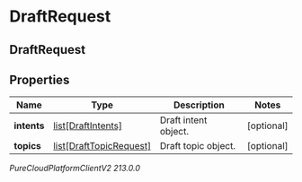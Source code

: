 # DraftRequest

## DraftRequest

## Properties

|Name | Type | Description | Notes|
|------------ | ------------- | ------------- | -------------|
| **intents** | [list[DraftIntents]](DraftIntents) | Draft intent object. | [optional] |
| **topics** | [list[DraftTopicRequest]](DraftTopicRequest) | Draft topic object. | [optional] |



_PureCloudPlatformClientV2 213.0.0_
